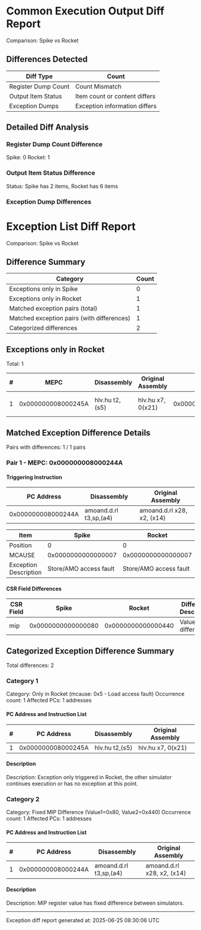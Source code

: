 # Common Execution Output Diff Report

Comparison: Spike vs Rocket

## Differences Detected

| Diff Type | Count |
|----------|------|
| Register Dump Count | Count Mismatch |
| Output Item Status | Item count or content differs |
| Exception Dumps | Exception information differs |

## Detailed Diff Analysis

### Register Dump Count Difference

Spike: 0
Rocket: 1

### Output Item Status Difference

Status: Spike has 2 items, Rocket has 6 items

### Exception Dump Differences

# Exception List Diff Report

Comparison: Spike vs Rocket

## Difference Summary

| Category | Count |
|----------|-------|
| Exceptions only in Spike | 0 |
| Exceptions only in Rocket | 1 |
| Matched exception pairs (total) | 1 |
| Matched exception pairs (with differences) | 1 |
| Categorized differences | 2 |

## Exceptions only in Rocket

Total: 1

| # | MEPC | Disassembly | Original Assembly | MCAUSE | Exception Description | MTVAL | Position |
|---|------|-------------|-------------------|--------|----------------------|-------|----------|
| 1 | 0x000000008000245A | hlv.hu t2,(s5) | hlv.hu x7, 0(x21) | 0x0000000000000005 | Load access fault | 0x0000000000000000 | 80 |

## Matched Exception Difference Details

Pairs with differences: 1 / 1 pairs

### Pair 1 - MEPC: 0x000000008000244A

#### Triggering Instruction

| PC Address | Disassembly | Original Assembly |
|------------|-------------|-------------------|
| 0x000000008000244A | amoand.d.rl t3,sp,(a4) | amoand.d.rl x28, x2, (x14) |

| Item | Spike | Rocket |
|------|------------|------------|
| Position | 0 | 0 |
| MCAUSE | 0x0000000000000007 | 0x0000000000000007 |
| Exception Description | Store/AMO access fault | Store/AMO access fault |

#### CSR Field Differences

| CSR Field | Spike | Rocket | Difference Description |
|-----------|------------|------------|----------------------|
| mip | 0x0000000000000080 | 0x0000000000000440 | Values differ |

## Categorized Exception Difference Summary

Total differences: 2

### Category 1

Category: Only in Rocket (mcause: 0x5 - Load access fault)
Occurrence count: 1
Affected PCs: 1 addresses

#### PC Address and Instruction List

| # | PC Address | Disassembly | Original Assembly |
|---|------------|-------------|-------------------|
| 1 | 0x000000008000245A | hlv.hu t2,(s5) | hlv.hu x7, 0(x21) |

#### Description

Description: Exception only triggered in Rocket, the other simulator continues execution or has no exception at this point.



### Category 2

Category: Fixed MIP Difference (Value1=0x80, Value2=0x440)
Occurrence count: 1
Affected PCs: 1 addresses

#### PC Address and Instruction List

| # | PC Address | Disassembly | Original Assembly |
|---|------------|-------------|-------------------|
| 1 | 0x000000008000244A | amoand.d.rl t3,sp,(a4) | amoand.d.rl x28, x2, (x14) |

#### Description

Description: MIP register value has fixed difference between simulators.


---
Exception diff report generated at: 2025-06-25 08:30:06 UTC


